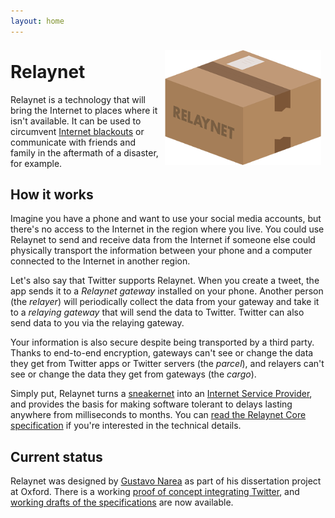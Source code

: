 ```yaml
---
layout: home
---
```


<img src="./custom-assets/logo.png" style="float:right; margin: 0.5em;"/>

# Relaynet

Relaynet is a technology that will bring the Internet to places where it isn't available. It can be used to circumvent [Internet blackouts](https://www.accessnow.org/keepiton/) or communicate with friends and family in the aftermath of a disaster, for example.

## How it works

Imagine you have a phone and want to use your social media accounts, but there's no access to the Internet in the region where you live. You could use Relaynet to send and receive data from the Internet if someone else could physically transport the information between your phone and a computer connected to the Internet in another region.

Let's also say that Twitter supports Relaynet. When you create a tweet, the app sends it to a _Relaynet gateway_ installed on your phone. Another person (the _relayer_) will periodically collect the data from your gateway and take it to a _relaying gateway_ that will send the data to Twitter. Twitter can also send data to you via the relaying gateway.

Your information is also secure despite being transported by a third party. Thanks to end-to-end encryption, gateways can't see or change the data they get from Twitter apps or Twitter servers (the _parcel_), and relayers can't see or change the data they get from gateways (the _cargo_).

Simply put, Relaynet turns a [sneakernet](https://en.wikipedia.org/wiki/Sneakernet) into an [Internet Service Provider](https://en.wikipedia.org/wiki/Internet_service_provider), and provides the basis for making software tolerant to delays lasting anywhere from milliseconds to months. You can [read the Relaynet Core specification](https://github.com/relaynet/specs/blob/master/rs000-core.md) if you're interested in the technical details.

## Current status

Relaynet was designed by [Gustavo Narea](https://gustavo.engineer/) as part of his dissertation project at Oxford. There is a working [proof of concept integrating Twitter](https://github.com/relaynet/poc), and [working drafts of the specifications](https://github.com/relaynet/specs/blob/master/README.md) are now available.
